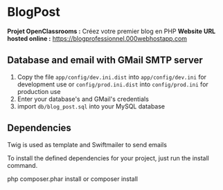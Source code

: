 # BlogPost
__Projet OpenClassrooms :__ Créez votre premier blog en PHP
__Website URL hosted online :__ https://blogprofessionnel.000webhostapp.com

## Database and email with GMail SMTP server

1. Copy the file `app/config/dev.ini.dist` into `app/config/dev.ini` for development use
or `config/prod.ini.dist` into `config/prod.ini` for production use
2. Enter your database's and GMail's credentials
3. import `db/blog_post.sql` into your MySQL database

## Dependencies

Twig is used as template and Swiftmailer to send emails

To install the defined dependencies for your project, just run the install command.

php composer.phar install or composer install
